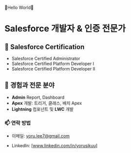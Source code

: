  🌱Hello World🌱
# Salesforce 개발자 & 인증 전문가

## 🌟 Salesforce Certification
- Salesforce Certified Administrator
- Salesforce Certified Platform Developer I
- Salesforce Certified Platform Developer II

## 💼 경험과 전문 분야
- **Admin** Report, Dashboard
- **Apex** 개발: 트리거, 클래스, 배치 Apex
- **Lightning** 컴포넌트 및 **LWC** 개발

<!--
### 📈 성과 및 프로젝트
- [프로젝트 1 이름](프로젝트 링크) - 프로젝트 설명
### 📚 지식 공유 및 커뮤니티 활동
- [블로그](당신의 블로그 또는 글 링크)에서 Salesforce 개발 관련 팁 및 최신 정보를 공유합니다.
- Salesforce 관련 [웨비나 또는 온라인 강좌](링크) 주최/참여
-->
### 📫 연락 방법
- 이메일: [yoru.lee7@gmail.com](mailto:yoru.lee7@gmail.com)

- LinkedIn: [www.linkedin.com/in/yorusikuu]
